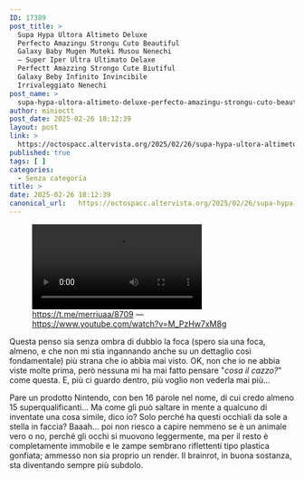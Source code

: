 ```yaml
---
ID: 17389
post_title: >
  Supa Hypa Ultora Altimeto Deluxe
  Perfecto Amazingu Strongu Cuto Beautiful
  Galaxy Baby Mugen Muteki Musou Nenechi
  — Super Iper Ultra Ultimato Delaxe
  Perfectt Amazzing Strongo Cute Biutiful
  Galaxy Beby Infinito Invincibile
  Irrivaleggiato Nenechi
post_name: >
  supa-hypa-ultora-altimeto-deluxe-perfecto-amazingu-strongu-cuto-beautiful-galaxy-baby-mugen-muteki-musou-nenechi-super-iper-ultra-ultimato-delaxe-perfectt-amazzing-strongo-cute-biutiful-gala
author: minioctt
post_date: 2025-02-26 18:12:39
layout: post
link: >
  https://octospacc.altervista.org/2025/02/26/supa-hypa-ultora-altimeto-deluxe-perfecto-amazingu-strongu-cuto-beautiful-galaxy-baby-mugen-muteki-musou-nenechi-super-iper-ultra-ultimato-delaxe-perfectt-amazzing-strongo-cute-biutiful-gala/
published: true
tags: [ ]
categories:
  - Senza categoria
title: >
date: 2025-02-26 18:12:39
canonical_url:   https://octospacc.altervista.org/2025/02/26/supa-hypa-ultora-altimeto-deluxe-perfecto-amazingu-strongu-cuto-beautiful-galaxy-baby-mugen-muteki-musou-nenechi-super-iper-ultra-ultimato-delaxe-perfectt-amazzing-strongo-cute-biutiful-gala/
---
```

<!-- wp:video {"id":17388} -->
<figure class="wp-block-video"><video controls loop src="{{site.cdnurl}}/assets/uploads/2025/02/document_5899887164518307543.mp4"></video><figcaption class="wp-element-caption"><a href="https://t.me/merriuaa/8709">https://t.me/merriuaa/8709</a> — <a href="https://www.youtube.com/watch?v=M_PzHw7xM8g">https://www.youtube.com/watch?v=M_PzHw7xM8g</a></figcaption></figure>
<!-- /wp:video -->

<!-- wp:paragraph -->
<p>Questa penso sia senza ombra di dubbio la foca (spero sia una foca, almeno, e che non mi stia ingannando anche su un dettaglio così fondamentale) più strana che io abbia mai visto. OK, non che io ne abbia viste molte prima, però nessuna mi ha mai fatto pensare "<em>cosa il cazzo?</em>" come questa. E, più ci guardo dentro, più voglio non vederla mai più...</p>
<!-- /wp:paragraph -->

<!-- wp:paragraph -->
<p>Pare un prodotto Nintendo, con ben 16 parole nel nome, di cui credo almeno 15 superqualificanti... Ma come gli può saltare in mente a qualcuno di inventate una cosa simile, dico io? Solo perché ha questi occhiali da sole a stella in faccia? Baaah... poi non riesco a capire nemmeno se è un animale vero o no, perché gli occhi si muovono leggermente, ma per il resto è completamente immobile e le zampe sembrano riflettenti tipo plastica gonfiata; ammesso non sia proprio un render. Il brainrot, in buona sostanza, sta diventando sempre più subdolo.</p>
<!-- /wp:paragraph -->